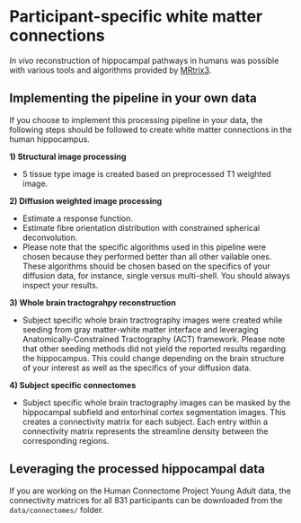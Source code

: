 # Participant-specific white matter connections
_In vivo_ reconstruction of hippocampal pathways in humans was possible with various tools and algorithms provided by [MRtrix3](https://www.mrtrix.org/).

## Implementing the pipeline in your own data
If you choose to implement this processing pipeline in your data, the following steps should be followed to create white matter connections in the human hippocampus.

**1) Structural image processing** 
* 5 tissue type image is created based on preprocessed T1 weighted image.
   
**2) Diffusion weighted image processing**
* Estimate a response function. 
* Estimate fibre orientation distribution with constrained spherical deconvolution.
* Please note that the specific algorithms used in this pipeline were chosen because they performed better than all other vailable ones. These algorithms should be chosen based on the specifics of your diffusion data, for instance, single versus multi-shell. You should always inspect your results.

**3) Whole brain tractograhpy reconstruction**
* Subject specific whole brain tractrography images were created while seeding from gray matter-white matter interface and leveraging Anatomically-Constrained Tractography (ACT) framework. Please note that other seeding methods did not yield the reported results regarding the hippocampus. This could change depending on the brain structure of your interest as well as the specifics of your diffusion data.

**4) Subject specific connectomes**
* Subject specific whole brain tractography images can be masked by the hippocampal subfield and entorhinal cortex segmentation images. This creates a connectivity matrix for each subject. Each entry within a connectivity matrix represents the streamline density between the corresponding regions.

## Leveraging the processed hippocampal data 
If you are working on the Human Connectome Project Young Adult data, the connectivity matrices for all 831 participants can be downloaded from the `data/connectomes/` folder.


